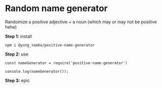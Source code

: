 ﻿# Random name generator

Randomize a positive adjective + a noun (which may or may not be positive hehe)

**Step 1:** install
```
npm i @yung_samba/positive-name-generator
```

**Step 2:** use
```
const nameGenerator = require('positive-name-generator')

console.log(nameGenerator());
```

**Step 3:** epic
